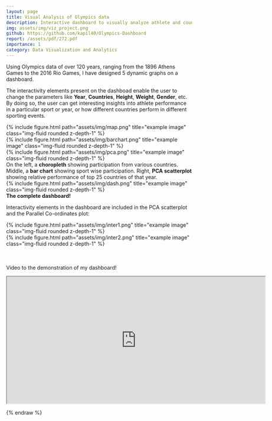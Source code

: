 ```yaml
---
layout: page
title: Visual Analysis of Olympics data 
description: Interactive dashboard to visually analyze athlete and country performance in Olympics
img: assets/img/viz_project.png
github: https://github.com/kapil40/Olympics-Dashboard
report: /assets/pdf/272.pdf
importance: 1
category: Data Visualization and Analytics
---
```


Using Olympics data of over 120 years, ranging from the 1896 Athens Games to the 2016 Rio Games, I have designed 5 dynamic graphs on a dashboard. 

The interactivity elements present on the dashboad enable the user to change the parameters like **Year**, **Countries**, **Height**, **Weight**, **Gender**, etc. By doing so, the user can get interesting insights into athlete performance in a particular sport or year, or how different countries perform in different sporting events. 

<!-- 
To give your project a background in the portfolio page, just add the img tag to the front matter like so:

    ---
    layout: page
    title: project
    description: a project with a background image
    img: /assets/img/12.jpg
    --- -->

<div class="row">
    <div class="col-sm">
        {% include figure.html path="assets/img/map.png" title="example image" class="img-fluid rounded z-depth-1" %}
    </div>
    <div class="col-sm">
        {% include figure.html path="assets/img/barchart.png" title="example image" class="img-fluid rounded z-depth-1" %}
    </div>
    <div class="col-sm">
        {% include figure.html path="assets/img/pca.png" title="example image" class="img-fluid rounded z-depth-1" %}
    </div>
</div>
<div class="caption">
     On the left, a <strong>choropleth</strong> showing participation from various countries. Middle, a <strong>bar chart</strong> showing sport wise participation. Right, <strong>PCA scatterplot</strong> showing relative performance of top 25 countries of that year.
</div>
<div class="row">
    <div class="col-sm">
        {% include figure.html path="assets/img/dash.png" title="example image" class="img-fluid rounded z-depth-1" %}
    </div>
</div>
<div class="caption">
    <strong>The complete dashboard!</strong>
</div>

<!-- You can also put regular text between your rows of images.
Say you wanted to write a little bit about your project before you posted the rest of the images.
You describe how you toiled, sweated, *bled* for your project, and then... you reveal its glory in the next row of images. -->

Interactivity elements in the dashboard are included in the PCA scatterplot and the Parallel Co-ordinates plot: 


<div class="row justify-content-sm-center">
    <div class="col-sm">
        {% include figure.html path="assets/img/inter1.png" title="example image" class="img-fluid rounded z-depth-1" %}
    </div>
    <div class="col-sm">
        {% include figure.html path="assets/img/inter2.png" title="example image" class="img-fluid rounded z-depth-1" %}
    </div>
</div>
<!-- <div class="caption">
    You can also have artistically styled 2/3 + 1/3 images, like these.
</div> -->

<!-- {% raw %}
```html
<div class="row justify-content-sm-center">
    <div class="col-sm-8 mt-3 mt-md-0">
        {% include figure.html path="assets/img/6.jpg" title="example image" class="img-fluid rounded z-depth-1" %}
    </div>
    <div class="col-sm-4 mt-3 mt-md-0">
        {% include figure.html path="assets/img/11.jpg" title="example image" class="img-fluid rounded z-depth-1" %}
    </div>
</div>
``` -->
<div class="video">
<br><br>
<p>Video to the demonstration of my dashboard!</p>
</div>
<div>
    <iframe width="700" height="345" src="https://www.youtube.com/embed/watch?v=puMQc-RNkVA">
</iframe>
</div>


{% endraw %}
